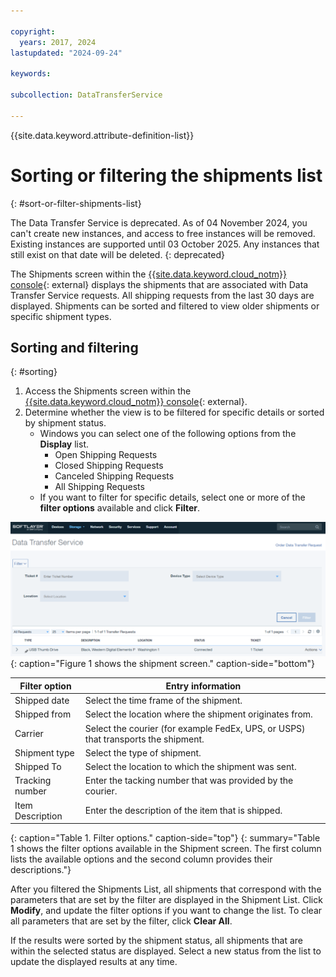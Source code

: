 ```yaml
---

copyright:
  years: 2017, 2024
lastupdated: "2024-09-24"

keywords:

subcollection: DataTransferService

---
```


{{site.data.keyword.attribute-definition-list}}

# Sorting or filtering the shipments list
{: #sort-or-filter-shipments-list}

The Data Transfer Service is deprecated. As of 04 November 2024, you can't create new instances, and access to free instances will be removed. Existing instances are supported until 03 October 2025. Any instances that still exist on that date will be deleted.
{: deprecated}

The Shipments screen within the [{{site.data.keyword.cloud_notm}} console](/login){: external} displays the shipments that are associated with Data Transfer Service requests. All shipping requests from the last 30 days are displayed. Shipments can be sorted and filtered to view older shipments or specific shipment types.

## Sorting and filtering
{: #sorting}

1. Access the Shipments screen within the [{{site.data.keyword.cloud_notm}} console](/login){: external}.
2. Determine whether the view is to be filtered for specific details or sorted by shipment status.
   - Windows  you can select one of the following options from the **Display** list.
     - Open Shipping Requests
     - Closed Shipping Requests
     - Canceled Shipping Requests
     - All Shipping Requests
   - If you want to filter for specific details, select one or more of the **filter options** available and click **Filter**.


![DTS Shipment Screen](/images/DTSShipmentScreen.svg){: caption="Figure 1 shows the shipment screen." caption-side="bottom"}

|Filter option|Entry information|
|-------------|-----------------|
|Shipped date|Select the time frame of the shipment.|
|Shipped from|Select the location where the shipment originates from.|
|Carrier|Select the courier (for example FedEx, UPS, or USPS) that transports the shipment.|
|Shipment type|Select the type of shipment.|
|Shipped To|Select the location to which the shipment was sent.|
|Tracking number|Enter the tacking number that was provided by the courier.|
|Item Description|Enter the description of the item that is shipped.|
{: caption="Table 1. Filter options." caption-side="top"}
{: summary="Table 1 shows the filter options available in the Shipment screen. The first column lists the available options and the second column provides their descriptions."}

After you filtered the Shipments List, all shipments that correspond with the parameters that are set by the filter are displayed in the Shipment List. Click **Modify**, and update the filter options if you want to change the list. To clear all parameters that are set by the filter, click **Clear All**.

If the results were sorted by the shipment status, all shipments that are within the selected status are displayed. Select a new status from the list to update the displayed results at any time.
